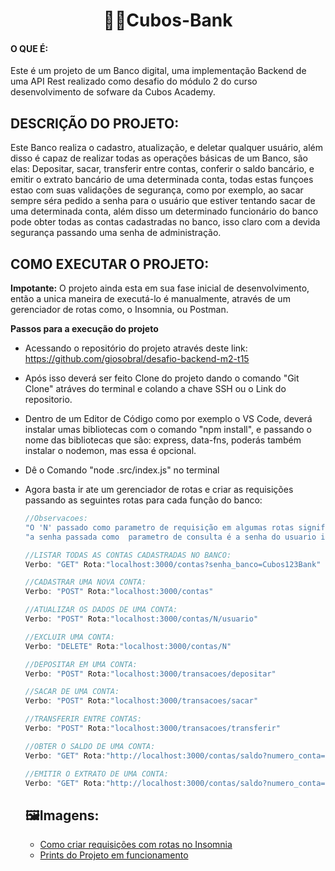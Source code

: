 <h1 align="center"> 💠🏦Cubos-Bank</h1> 

#### O QUE É:
Este é um projeto de um Banco digital, uma implementação Backend de uma API Rest realizado como desafio do módulo 2 do curso desenvolvimento de sofware da Cubos Academy.

## DESCRIÇÃO DO PROJETO:
Este Banco realiza o cadastro, atualização, e deletar qualquer usuário, além disso é capaz de realizar todas as operações básicas de um Banco, são elas:
Depositar, sacar, transferir entre contas, conferir o saldo bancário, e  emitir o extrato bancário de uma determinada conta, todas estas funçoes estao com
suas validações de segurança, como por exemplo, ao sacar sempre séra pedido a senha para o usuário que estiver tentando sacar de uma determinada conta, além disso
um determinado funcionário do banco pode obter todas as contas cadastradas no banco, isso claro com a devida segurança passando uma senha de administração.

## COMO EXECUTAR O PROJETO:
**Impotante:** O projeto ainda esta em sua fase inicial de desenvolvimento, então a unica maneira de executá-lo é  manualmente, através de um gerenciador de rotas como, o Insomnia, ou Postman.

**Passos para a execução do projeto**

- Acessando o repositório do projeto através deste link: <a target="_blank" href="https://github.com/giosobral/desafio-backend-m2-t15">https://github.com/giosobral/desafio-backend-m2-t15</a>
- Após isso deverá ser feito Clone do projeto dando o comando "Git Clone" atráves do terminal e colando a chave SSH ou o Link do repositorio.
- Dentro de um Editor de Código como por exemplo o VS Code, deverá instalar umas bibliotecas com o comando "npm install", e passando o nome das bibliotecas que são: express, data-fns, poderás também instalar o nodemon, mas essa é opcional.
- Dê o Comando "node .src/index.js" no terminal
- Agora basta ir ate um gerenciador de rotas e criar as requisições passando as seguintes rotas para cada função do banco:

   ```javascript
   //Observacoes:
   "O 'N' passado como parametro de requisição em algumas rotas significa o numero da conta, no caso vc deverá substituir este por um número"
   "a senha passada como  parametro de consulta é a senha do usuario informado pelo numero da conta, já a senha_banco é a senha administrativa do banco"

   //LISTAR TODAS AS CONTAS CADASTRADAS NO BANCO:
   Verbo: "GET" Rota:"localhost:3000/contas?senha_banco=Cubos123Bank"

   //CADASTRAR UMA NOVA CONTA:
   Verbo: "POST" Rota:"localhost:3000/contas"

   //ATUALIZAR OS DADOS DE UMA CONTA:
   Verbo: "POST" Rota:"localhost:3000/contas/N/usuario" 

   //EXCLUIR UMA CONTA:
   Verbo: "DELETE" Rota:"localhost:3000/contas/N"

   //DEPOSITAR EM UMA CONTA:
   Verbo: "POST" Rota:"localhost:3000/transacoes/depositar"

   //SACAR DE UMA CONTA:
   Verbo: "POST" Rota:"localhost:3000/transacoes/sacar"

   //TRANSFERIR ENTRE CONTAS:
   Verbo: "POST" Rota:"localhost:3000/transacoes/transferir"

   //OBTER O SALDO DE UMA CONTA:
   Verbo: "GET" Rota:"http://localhost:3000/contas/saldo?numero_conta=1&senha=12345"

   //EMITIR O EXTRATO DE UMA CONTA:
   Verbo: "GET" Rota:"http://localhost:3000/contas/saldo?numero_conta=1&senha=12345"
  ```
   
   ## 🖼️Imagens:
  - <a target="_blank" href="https://drive.google.com/drive/folders/1E88j5APOVGH6xUAAsfxfZd9pV_pIrnkr?usp=drive_link">Como criar requisições com rotas no Insomnia</a>
  - <a target="_blank" href="https://drive.google.com/drive/folders/1M1qOER_-HD4b3HrGO83Cy26R8JxvmuWm?usp=drive_link">Prints do Projeto em funcionamento</a>

  






